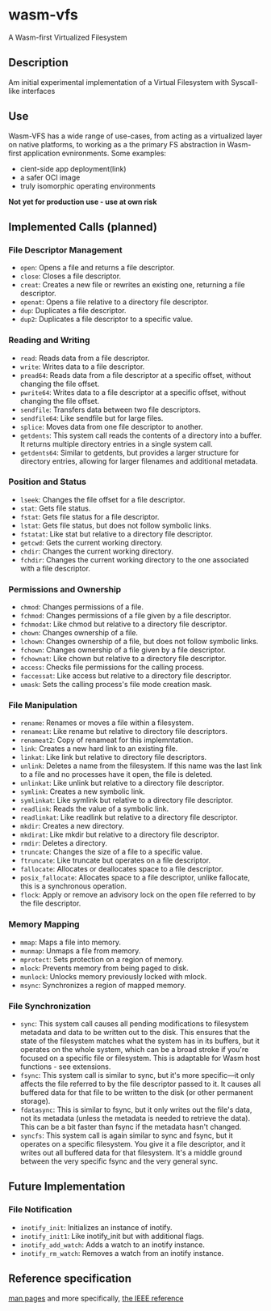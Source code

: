 # wasm-vfs

A Wasm-first Virtualized Filesystem

## Description

Am initial experimental implementation of a Virtual Filesystem with Syscall-like interfaces

## Use

Wasm-VFS has a wide range of use-cases, from acting as a virtualized layer on native platforms, to working as a the primary FS abstraction in Wasm-first application evnironments. Some examples:

- cient-side app deployment(link)
- a safer OCI image
- truly isomorphic operating environments

**Not yet for production use - use at own risk**

## Implemented Calls (planned)

### File Descriptor Management
- `open`: Opens a file and returns a file descriptor.
- `close`: Closes a file descriptor.
- `creat`: Creates a new file or rewrites an existing one, returning a file descriptor.
- `openat`: Opens a file relative to a directory file descriptor.
- `dup`: Duplicates a file descriptor.
- `dup2`: Duplicates a file descriptor to a specific value.

### Reading and Writing
- `read`: Reads data from a file descriptor.
- `write`: Writes data to a file descriptor.
- `pread64`: Reads data from a file descriptor at a specific offset, without changing the file offset.
- `pwrite64`: Writes data to a file descriptor at a specific offset, without changing the file offset.
- `sendfile`: Transfers data between two file descriptors.
- `sendfile64`: Like sendfile but for large files.
- `splice`: Moves data from one file descriptor to another.
- `getdents`: This system call reads the contents of a directory into a buffer. It returns multiple directory entries in a single system call.
- `getdents64`: Similar to getdents, but provides a larger structure for directory entries, allowing for larger filenames and additional metadata.

### Position and Status
- `lseek`: Changes the file offset for a file descriptor.
- `stat`: Gets file status.
- `fstat`: Gets file status for a file descriptor.
- `lstat`: Gets file status, but does not follow symbolic links.
- `fstatat`: Like stat but relative to a directory file descriptor.
- `getcwd`: Gets the current working directory.
- `chdir`: Changes the current working directory.
- `fchdir`: Changes the current working directory to the one associated with a file descriptor.

### Permissions and Ownership 
- `chmod`: Changes permissions of a file.
- `fchmod`: Changes permissions of a file given by a file descriptor.
- `fchmodat`: Like chmod but relative to a directory file descriptor.
- `chown`: Changes ownership of a file.
- `lchown`: Changes ownership of a file, but does not follow symbolic links.
- `fchown`: Changes ownership of a file given by a file descriptor.
- `fchownat`: Like chown but relative to a directory file descriptor.
- `access`: Checks file permissions for the calling process.
- `faccessat`: Like access but relative to a directory file descriptor.
- `umask`: Sets the calling process's file mode creation mask.

### File Manipulation
- `rename`: Renames or moves a file within a filesystem.
- `renameat`: Like rename but relative to directory file descriptors.
- `renameat2`: Copy of renameat for this implemntation.
- `link`: Creates a new hard link to an existing file.
- `linkat`: Like link but relative to directory file descriptors.
- `unlink`: Deletes a name from the filesystem. If this name was the last link to a file and no processes have it open, the file is deleted.
- `unlinkat`: Like unlink but relative to a directory file descriptor.
- `symlink`: Creates a new symbolic link.
- `symlinkat`: Like symlink but relative to a directory file descriptor.
- `readlink`: Reads the value of a symbolic link.
- `readlinkat`: Like readlink but relative to a directory file descriptor.
- `mkdir`: Creates a new directory.
- `mkdirat`: Like mkdir but relative to a directory file descriptor.
- `rmdir`: Deletes a directory.
- `truncate`: Changes the size of a file to a specific value.
- `ftruncate`: Like truncate but operates on a file descriptor.
- `fallocate`: Allocates or deallocates space to a file descriptor.
- `posix_fallocate`: Allocates space to a file descriptor, unlike fallocate, this is a synchronous operation.
- `flock`: Apply or remove an advisory lock on the open file referred to by the file descriptor.

### Memory Mapping
- `mmap`: Maps a file into memory.
- `munmap`: Unmaps a file from memory.
- `mprotect`: Sets protection on a region of memory.
- `mlock`: Prevents memory from being paged to disk.
- `munlock`: Unlocks memory previously locked with mlock.
- `msync`: Synchronizes a region of mapped memory.

### File Synchronization
- `sync`: This system call causes all pending modifications to filesystem metadata and data to be written out to the disk. This ensures that the state of the filesystem matches what the system has in its buffers, but it operates on the whole system, which can be a broad stroke if you're focused on a specific file or filesystem. This is adaptable for Wasm host functions - see extensions.
- `fsync`: This system call is similar to sync, but it's more specific—it only affects the file referred to by the file descriptor passed to it. It causes all buffered data for that file to be written to the disk (or other permanent storage).
- `fdatasync`: This is similar to fsync, but it only writes out the file's data, not its metadata (unless the metadata is needed to retrieve the data). This can be a bit faster than fsync if the metadata hasn't changed.
- `syncfs`: This system call is again similar to sync and fsync, but it operates on a specific filesystem. You give it a file descriptor, and it writes out all buffered data for that filesystem. It's a middle ground between the very specific fsync and the very general sync.

## Future Implementation

### File Notification
- `inotify_init`: Initializes an instance of inotify.
- `inotify_init1`: Like inotify_init but with additional flags.
- `inotify_add_watch`: Adds a watch to an inotify instance.
- `inotify_rm_watch`: Removes a watch from an inotify instance.

## Reference specification

[man pages](https://linux.die.net/man/2/) and more specifically, [the IEEE reference](https://pubs.opengroup.org/onlinepubs/9699919799/)
